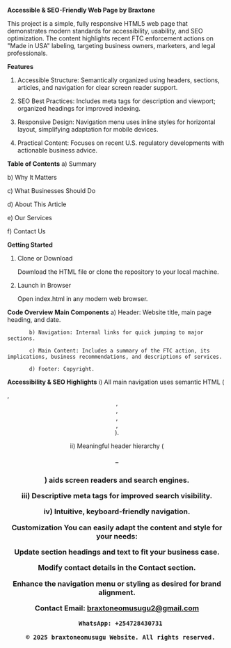 **Accessible & SEO-Friendly Web Page by Braxtone**

This project is a simple, fully responsive HTML5 web page that demonstrates modern standards for accessibility, usability, and SEO optimization. The content highlights recent FTC enforcement actions on "Made in USA" labeling, targeting business owners, marketers, and legal professionals.

**Features**
  1. Accessible Structure: Semantically organized using headers, sections, articles, and navigation for clear screen reader support.

  2. SEO Best Practices: Includes meta tags for description and viewport; organized headings for improved indexing.

  3. Responsive Design: Navigation menu uses inline styles for horizontal layout, simplifying adaptation for mobile devices.

  4. Practical Content: Focuses on recent U.S. regulatory developments with actionable business advice.

**Table of Contents**
a) Summary

b) Why It Matters

c) What Businesses Should Do

d) About This Article

e) Our Services

f) Contact Us

**Getting Started**
1. Clone or Download

      Download the HTML file or clone the repository to your local machine.

2. Launch in Browser

      Open index.html in any modern web browser.

**Code Overview**
**Main Components**
           a) Header: Website title, main page heading, and date.
          
           b) Navigation: Internal links for quick jumping to major sections.
          
           c) Main Content: Includes a summary of the FTC action, its implications, business recommendations, and descriptions of services.
          
           d) Footer: Copyright.

**Accessibility & SEO Highlights**
  i) All main navigation uses semantic HTML (<nav>, <header>, <main>, <section>, <article>, <footer>).

  ii) Meaningful header hierarchy (<h1>–<h3>) aids screen readers and search engines.

  iii) Descriptive meta tags for improved search visibility.

  iv) Intuitive, keyboard-friendly navigation.

**Customization**
  You can easily adapt the content and style for your needs:

  Update section headings and text to fit your business case.

  Modify contact details in the Contact section.

  Enhance the navigation menu or styling as desired for brand alignment.

**Contact**
      Email: braxtoneomusugu2@gmail.com
      
      WhatsApp: +254728430731
      
      © 2025 braxtoneomusugu Website. All rights reserved.

